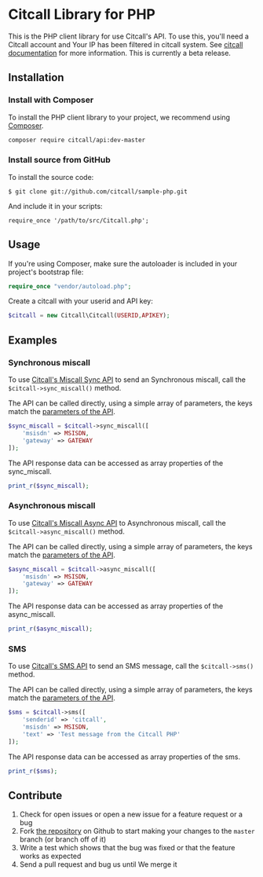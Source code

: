 Citcall Library for PHP 
============================

This is the PHP client library for use Citcall's API. To use this, you'll need a Citcall account and Your IP has been filtered in citcall system. See [citcall documentation][docs] for more information. This is currently a beta release.

Installation
------------

### Install with Composer
To install the PHP client library to your project, we recommend using [Composer](https://getcomposer.org/).

```bash
composer require citcall/api:dev-master
```

### Install source from GitHub
To install the source code:

	$ git clone git://github.com/citcall/sample-php.git

And include it in your scripts:

	require_once '/path/to/src/Citcall.php';

Usage
-----

If you're using Composer, make sure the autoloader is included in your project's bootstrap file:

```php
require_once "vendor/autoload.php";
```

Create a citcall with your userid and API key:

```php
$citcall = new Citcall\Citcall(USERID,APIKEY);
```

Examples
--------

### Synchronous miscall

To use [Citcall's Miscall Sync API][docs_miscall_sync] to send an Synchronous miscall, call the `$citcall->sync_miscall()` method.

The API can be called directly, using a simple array of parameters, the keys match the [parameters of the API][docs_miscall_sync].

```php
$sync_miscall = $citcall->sync_miscall([
	'msisdn' => MSISDN,
	'gateway' => GATEWAY
]);
```

The API response data can be accessed as array properties of the sync_miscall. 

```php
print_r($sync_miscall);
```

### Asynchronous miscall

To use [Citcall's Miscall Async API][docs_miscall_async] to Asynchronous miscall, call the `$citcall->async_miscall()` method.

The API can be called directly, using a simple array of parameters, the keys match the [parameters of the API][docs_miscall_async].

```php
$async_miscall = $citcall->async_miscall([
	'msisdn' => MSISDN,
	'gateway' => GATEWAY
]);
```

The API response data can be accessed as array properties of the async_miscall. 

```php
print_r($async_miscall);
```

### SMS

To use [Citcall's SMS API][docs_sms] to send an SMS message, call the `$citcall->sms()` method.

The API can be called directly, using a simple array of parameters, the keys match the [parameters of the API][docs_sms].

```php
$sms = $citcall->sms([
	'senderid' => 'citcall',
	'msisdn' => MSISDN,
	'text' => 'Test message from the Citcall PHP'
]);
```

The API response data can be accessed as array properties of the sms. 

```php
print_r($sms);
```

Contribute
----------

1. Check for open issues or open a new issue for a feature request or a bug
2. Fork [the repository][] on Github to start making your changes to the
    `master` branch (or branch off of it)
3. Write a test which shows that the bug was fixed or that the feature works as expected
4. Send a pull request and bug us until We merge it

[docs]: https://docs.citcall.com
[docs_miscall_sync]: https://docs.citcall.com/#miscall
[docs_miscall_async]: https://docs.citcall.com/async/
[docs_sms]: https://docs.citcall.com/#sms
[the repository]: https://github.com/citcall/sample-php